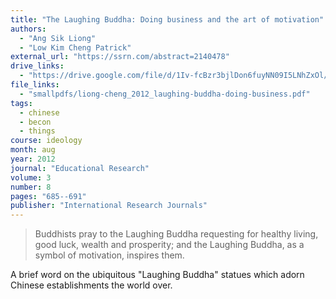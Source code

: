 ```yaml
---
title: "The Laughing Buddha: Doing business and the art of motivation"
authors:
  - "Ang Sik Liong"
  - "Low Kim Cheng Patrick"
external_url: "https://ssrn.com/abstract=2140478"
drive_links:
  - "https://drive.google.com/file/d/1Iv-fcBzr3bjlDon6fuyNN09I5LNhZxOl/view?usp=drivesdk"
file_links:
  - "smallpdfs/liong-cheng_2012_laughing-buddha-doing-business.pdf"
tags:
  - chinese
  - becon
  - things
course: ideology
month: aug
year: 2012
journal: "Educational Research"
volume: 3
number: 8
pages: "685--691"
publisher: "International Research Journals"
---
```


> Buddhists pray to the Laughing Buddha requesting for healthy living, good luck, wealth and prosperity; and the Laughing Buddha, as a symbol of motivation, inspires them.

A brief word on the ubiquitous "Laughing Buddha" statues which adorn Chinese establishments the world over.
